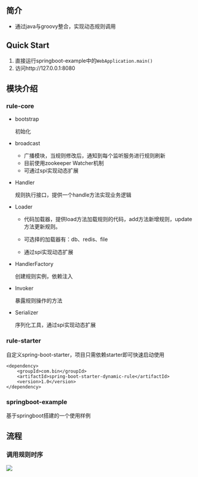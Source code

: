 ## 简介
- 通过java与groovy整合，实现动态规则调用

## Quick Start
1. 直接运行springboot-example中的`WebApplication.main()`
2. 访问http://127.0.0.1:8080

## 模块介绍
### rule-core
- bootstrap

    初始化
- broadcast

    - 广播模块，当规则修改后，通知到每个监听服务进行规则刷新
    - 目前使用zookeeper Watcher机制
    - 可通过spi实现动态扩展

- Handler

    规则执行接口，提供一个handle方法实现业务逻辑
- Loader

    - 代码加载器，提供load方法加载规则的代码，add方法新增规则，update方法更新规则。
    
    - 可选择的加载器有：db、redis、file
    
    - 通过spi实现动态扩展
- HandlerFactory

    创建规则实例，依赖注入
- Invoker
    
    暴露规则操作的方法

- Serializer

    序列化工具，通过spi实现动态扩展

### rule-starter
自定义spring-boot-starter，项目只需依赖starter即可快速启动使用
```
<dependency>
    <groupId>com.bin</groupId>
    <artifactId>spring-boot-starter-dynamic-rule</artifactId>
    <version>1.0</version>
</dependency>
```

### springboot-example
基于springboot搭建的一个使用样例

## 流程
### 调用规则时序
![](https://github.com/411241940/dynamic-rule/raw/images/调用规则时序.jpg)